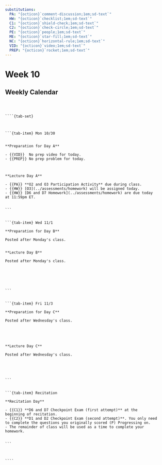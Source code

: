 ```yaml
---
substitutions:
  PA: "{octicon}`comment-discussion;1em;sd-text`"
  HW: "{octicon}`checklist;1em;sd-text`"
  C1: "{octicon}`shield-check;1em;sd-text`"
  C2: "{octicon}`check-circle;1em;sd-text`"
  PE: "{octicon}`people;1em;sd-text`"
  ME: "{octicon}`star-fill;1em;sd-text`"
  NC: "{octicon}`horizontal-rule;1em;sd-text`"
  VID: "{octicon}`video;1em;sd-text`"
  PREP: "{octicon}`rocket;1em;sd-text`"
---
```


Week 10
============================

## Weekly Calendar


`````{card}



````{tab-set}



```{tab-item} Mon 10/30


**Preparation for Day A**

- {{VID}}  No prep video for today.
- {{PREP}} No prep problem for today.



**Lecture Day A**

- {{PA}} **O2 and O3 Participation Activity** due during class.
- {{HW}} [O3](../assessments/homework) will be assigned today.
- {{HW}} [D6 and D7 Homework](../assessments/homework) are due today at 11:59pm ET.


```


```{tab-item} Wed 11/1

**Preparation for Day B**

Posted after Monday's class.


**Lecture Day B**

Posted after Monday's class.






```


```{tab-item} Fri 11/3

**Preparation for Day C**

Posted after Wednesday's class.





**Lecture Day C**

Posted after Wednesday's class.





```


```{tab-item} Recitation

**Recitation Day** 

- {{C1}} **D6 and D7 Checkpoint Exam (first attempt)** at the beginning of recitation.
- {{C2}} **D1 and D2 Checkpoint Exam (second attempt)**. You only need to complete the questions you originally scored (P) Progressing on.
- The remainder of class will be used as a time to complete your homework.


```



````

`````









